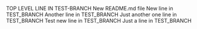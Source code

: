 TOP LEVEL LINE IN TEST-BRANCH
New README.md file
New line in TEST_BRANCH
Another line in TEST_BRANCH
Just another one line in TEST_BRANCH
Test new line in TEST_BRANCH
Just a line in TEST_BRANCH
